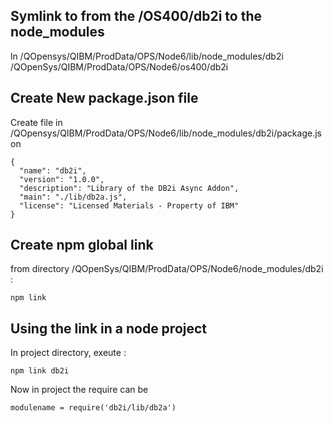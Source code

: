 ##  Symlink to from the /OS400/db2i to the node_modules 

ln   /QOpensys/QIBM/ProdData/OPS/Node6/lib/node_modules/db2i   /QOpenSys/QIBM/ProdData/OPS/Node6/os400/db2i

## Create New package.json file

Create file in  /QOpensys/QIBM/ProdData/OPS/Node6/lib/node_modules/db2i/package.json

```
{ 
  "name": "db2i",                                  
  "version": "1.0.0",                              
  "description": "Library of the DB2i Async Addon",
  "main": "./lib/db2a.js",                         
  "license": "Licensed Materials - Property of IBM"
}
```
## Create npm global link

from directory /QOpenSys/QIBM/ProdData/OPS/Node6/node_modules/db2i :

```
npm link
```

## Using the link in a node project

In project directory, exeute :

```
npm link db2i
```

Now in project the require can be 

```
modulename = require('db2i/lib/db2a')
```

